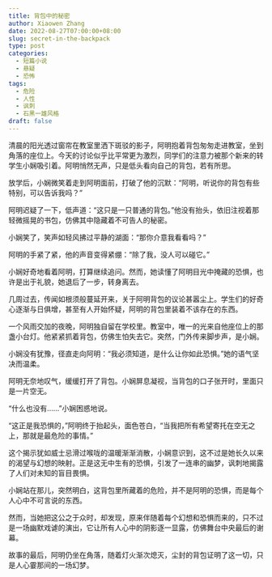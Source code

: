 ```yaml
---
title: 背包中的秘密
author: Xiaowen Zhang
date: 2022-08-27T07:00:00+08:00
slug: secret-in-the-backpack
type: post
categories:
  - 短篇小说
  - 悬疑
  - 恐怖
tags:
  - 危险
  - 人性
  - 讽刺
  - 石黑一雄风格
draft: false
---
```


清晨的阳光透过窗帘在教室里洒下斑驳的影子，阿明抱着背包匆匆走进教室，坐到角落的座位上。今天的讨论似乎比平常更为激烈，同学们的注意力被那个新来的转学生小娴吸引着。阿明悄然无声，只是低头看向自己的背包，若有所思。

放学后，小娴微笑着走到阿明面前，打破了他的沉默：“阿明，听说你的背包有些特别，可以告诉我吗？”

阿明迟疑了一下，低声道：“这只是一只普通的背包。”他没有抬头，依旧注视着那轻微摇晃的书包，仿佛其中隐藏着不可告人的秘密。

小娴笑了，笑声如轻风拂过平静的湖面：“那你介意我看看吗？”

阿明的手紧了紧，他的声音变得紧绷：“除了我，没人可以碰它。”

小娴好奇地看着阿明，打算继续追问。然而，她读懂了阿明目光中掩藏的恐惧，也许是出于礼貌，她退后了一步，转身离去。

几周过去，传闻如根须般蔓延开来，关于阿明背包的议论甚嚣尘上。学生们的好奇心逐渐与日俱增，甚至有人开始怀疑，阿明的背包里装着不该存在的东西。

一个风雨交加的夜晚，阿明独自留在学校里。教室中，唯一的光来自他座位上的那盏小台灯。他紧紧抓着背包，仿佛生怕失去它。突然，门外传来脚步声，是小娴。

小娴没有犹豫，径直走向阿明：“我必须知道，是什么让你如此恐惧。”她的语气坚决而温柔。

阿明无奈地叹气，缓缓打开了背包。小娴屏息凝视，当背包的口子张开时，里面只是一片空无。

“什么也没有……”小娴困惑地说。

“这正是我恐惧的，”阿明终于抬起头，面色苍白，“当我把所有希望寄托在空无之上，那就是最危险的事情。”

这个揭示犹如威士忌滑过喉咙的温暖渐渐消散，小娴意识到，这不过是她长久以来的渴望与幻想的映射。正是这无中生有的恐惧，引发了一连串的幽梦，讽刺地揭露了人们对未知的盲目畏惧。

小娴站在那儿，突然明白，这背包里所藏着的危险，并不是阿明的恐惧，而是每个人心中不可言说的东西。

然而，当她把这公之于众时，却发现，原来伴随着每个幻想和恐惧而来的，只不过是一场幽默戏谑的演出，它让所有人心中的阴影逐一显露，仿佛舞台中央最后的谢幕。

故事的最后，阿明仍坐在角落，随着灯火渐次熄灭，尘封的背包证明了这一切，只是人心霎那间的一场幻梦。
